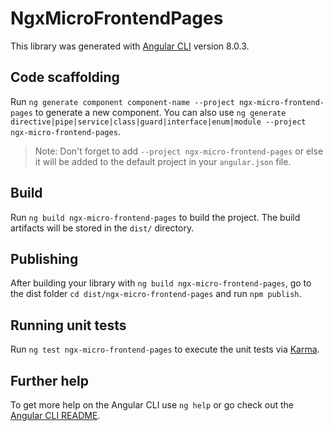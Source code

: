 # NgxMicroFrontendPages

This library was generated with [Angular CLI](https://github.com/angular/angular-cli) version 8.0.3.

## Code scaffolding

Run `ng generate component component-name --project ngx-micro-frontend-pages` to generate a new component. You can also use `ng generate directive|pipe|service|class|guard|interface|enum|module --project ngx-micro-frontend-pages`.
> Note: Don't forget to add `--project ngx-micro-frontend-pages` or else it will be added to the default project in your `angular.json` file. 

## Build

Run `ng build ngx-micro-frontend-pages` to build the project. The build artifacts will be stored in the `dist/` directory.

## Publishing

After building your library with `ng build ngx-micro-frontend-pages`, go to the dist folder `cd dist/ngx-micro-frontend-pages` and run `npm publish`.

## Running unit tests

Run `ng test ngx-micro-frontend-pages` to execute the unit tests via [Karma](https://karma-runner.github.io).

## Further help

To get more help on the Angular CLI use `ng help` or go check out the [Angular CLI README](https://github.com/angular/angular-cli/blob/master/README.md).
